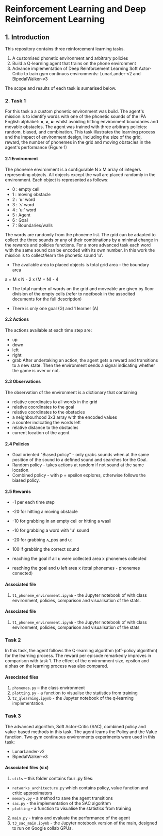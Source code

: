 

# Reinforcement Learning and Deep Reinforcement Learning


**<h2><div>1. Introduction</h2></div>** 

This repository contains three reinforcement learning tasks. 
1. A customised phonetic environment and arbitrary policies
2. Build a Q-learning agent that trains on the phone environment
3. Advance implementation of Deep Reinforcement Learning Soft Actor-Critic to train gym 
   continuos environments: LunarLander-v2 and BipedalWalker-v3

The scope and results of each task is sumarised below.

**<h3><div>2. Task 1</h3></div>**

For this task a a custom phonetic environment was build. The agent's mission is to identify words with one of 
the phonetic sounds of the IPA English alphabet:  **ʊ**, **ʌ**, **uː** whilst avoiding hitting 
environment boundaries and movable obstacles. The agent was trained with three arbitrary policies: random, 
biased, and combination. This task illustrates the learning process and the impact of environment design, including the size of the grid,
reward, the number of phonemes in the grid and moving obstacles in the agent's performance 
(Figure 1)

**<h4><div> 2.1 Environment</div></h4>**

The phoneme environment is a configurable N x M array of integers representing objects.
All objects except the wall are placed randomly in the environment. Each object is represented as follows:

- 0 : empty cell
- 1 : moving obstacle
- 2 : 'ʊ' word
- 3 : 'ʌ' word
- 4 : 'u:' word
- 5 : Agent
- 6 : Goal
- 7 : Boundaries/walls

The words are randomly from the phoneme list. The grid can be adapted to collect the three 
sounds or any of their combinations by a minimal change in the rewards and policies functions. For a more advanced task each word with the same sound can be encoded with its own number. In this work the mission is to collect/learn the phonetic sound 'ʊ'.

- The available area to placed objects is  total grid area - the boundary area

a = M x N - 2 x (M + N) - 4

- The total number of words on the grid and moveable are given by floor division of the empty 
  cells (refer to noetbook in the associted documents for the full description)

  
- There is only one goal (G) and 1 learner (A)

**<h4><div> 2.2 Actions</div></h4>**

The actions available at each time step are:
- up
- down
- left 
- right
- grab 
After undertaking an action, the agent  gets a reward and transitions to a new state. Then the environment sends a signal indicating whether the game is over or not. 

**<h4><div> 2.3 Observations</div></h4>**

The observation of the environment is a dictionary that containing
- relative coordinates to all words in the grid
- relative coordinates to the goal 
- relative coordinates to the obstacles
- a neighbourhood 3x3 array with the encoded values 
- a counter indicating the words left
- relative distance to the obstacles
- current location of the agent


**<h4><div> 2.4 Policies</div></h4>**
- Goal oriented "Biased policy" - only grabs sounds when at the same position of the sound to a 
  defined sound and 
  searches for the Goal.
- Random policy - takes actions at random if not sound at the same location.
- Combined policy - with  p = epsilon explores, otherwise follows the biased policy.


**<h4><div>2.5 Rewards</div></h4>**

- -1 per each time step
- -20 for hitting a moving obstacle 
- -10 for grabbing in an empty cell or hitting a wasll
- -10 for grabbing a word with 'ʊ' sound
- -20 for grabbing ʌ_pos and uː
- 100 if grabbing the correct sound

-  reaching the goal if all ʊ were collected  area  x phonemes collected
-  reaching the goal and ʊ left area x (total phonemes - phonemes conected)

#### Associated file
1. ```t1_phoneme_environment.ipynb``` - the Jupyter notebook of with class environment, policies, comparison and visualisation of the stats.


<!-- <figure>
	<img src="results/env_7x7.png" alt="Phonetic
Environment" height="230">(A) <img src="results/env_comparison_50_ep.png"
alt="Environment Comparison"
height="250">(B)
<figcaption  >  Figure 1. A Configurable phonetic environment size 7 x 7.  B.
Policies comparison at different environment configurations after 50 epochs
training.
</figcaption>
</figure> -->

#### Associated file
1. ```t1_phoneme_environment.ipynb``` - the Jupyter notebook of with class environment, policies, comparison and visualisation of the stats


### Task 2

In this task, the agent follows the Q-learning algorithm (off-policy algorithm) for the learning 
process. The reward 
per 
episode remarkedly improves in comparison with task 1. The effect of the enviromment size, epsilon and alphas on the learning process was also compared.


#### Associated files
1. ```phonemes.py``` – the class environment
2. ```plotting.py``` - a function to visualise the statistics from training
3. ```t2_qlearning.ipynb``` - the Jupyter notebook of the  q-learning implementation.



### Task 3 

The advanced algorithm, Soft Actor-Critic (SAC), combined policy and value-based methods in this task. The agent learns the Policy and the Value function. Two gym continuous environments experiments were used in this task:
- LunarLander-v2
- BipedalWalker-v3

#### Associated files (six)
1. ```utils``` – this folder contains four .py files:
-	```networks_architecture.py``` which contains policy, value function and critic approximators
-	```memory.py``` - a method to save the agent transitions
-	```sac.py``` - the implementation of the SAC algorithm
-	```plotting``` - a function to visualise the statistics from training

2. ```main.py``` - trains and evaluate the performance of the agent 
3. ```t3_sac_main.ipynb``` - the Jupyter notebook version of the main, designed to run on Google collab GPUs.
